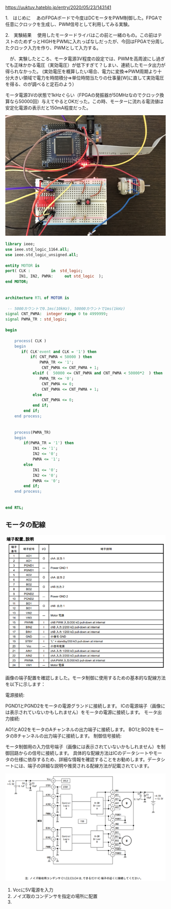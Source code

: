 https://uuktuv.hateblo.jp/entry/2020/05/23/143141


1.　はじめに
　あのFPGAボードで今度はDCモータをPWM制御した。FPGAで任意にクロックを生成し、PWM信号として利用してみる実験。


2.　実験結果
　使用したモータードライバはこの前と一緒のもの。この前はテストのためずっとHIGHをPWMに入れっぱなしだったが、今回はFPGAで分周したクロック入力を作り、PWMとして入力する。

　が、実験したところ、モータ電源3V程度の設定では、PWMを高周波にし過ぎても正味かかる電圧（実効電圧）が低下すぎて？しまい、連続したモータ出力が得られなかった。
(実効電圧を概算したい場合、電力に変換⇒PWM周期より十分大きい領域で電力を時間積分⇒単位時間当たりの仕事量[W]に直して実効電圧を得る、のが調べると定石のよう）

モータ電源3Vの状態で1kHzぐらい（FPGAの発振器が50MHzなのでクロック換算なら50000回）与えてやるとOKだった。この時、モーターに流れる電流値は安定化電源の表示だと150mA程度だった。

![alt text](image/1/1.png)

```vhdl
library ieee;
use ieee.std_logic_1164.all;
use ieee.std_logic_unsigned.all;

entity MOTOR is
port( CLK :         in  std_logic;
      IN1, IN2, PWMA:     out std_logic  );
end MOTOR;


architecture RTL of MOTOR is

 -- 5000カウントで0.1ms(10kHz), 50000カウントで1ms(1kHz)
signal CNT_PWMA:  integer range 0 to 4999999;  
signal PWMA_TR : std_logic; 

begin
    
    process( CLK )
    begin
       if( CLK'event and CLK = '1') then
           if( CNT_PWMA < 50000 ) then
               PWMA_TR <= '1';
                CNT_PWMA <= CNT_PWMA + 1;
            elsif (  50000 <= CNT_PWMA and CNT_PWMA < 50000*2  ) then
               PWMA_TR <= '0';
                CNT_PWMA <= 0;
                CNT_PWMA <= CNT_PWMA + 1;
            else
                CNT_PWMA <= 0;
            end if;
        end if;
    end process;
    
    
    process(PWMA_TR)
    begin
        if(PWMA_TR = '1') then
            IN1 <= '1';
            IN2 <= '0';
            PWMA <= '1';
        else
            IN1 <= '0';
            IN2 <= '0';
            PWMA <= '0';
        end if;
    end process;
    

end RTL;
```

## モータの配線

![alt text](image/2/3.png)

画像の端子配置を確認しました。モータ制御に使用するための基本的な配線方法を以下に示します：

電源接続:

PGND1とPGND2をモータの電源グランドに接続します。
ICの電源端子（画像には表示されていないかもしれません）をモータの電源に接続します。
モータ出力接続:

AO1とAO2をモータのAチャンネルの出力端子に接続します。
BO1とBO2をモータのBチャンネルの出力端子に接続します。
制御信号接続:

モータ制御用の入力信号端子（画像には表示されていないかもしれません）を制御回路からの信号に接続します。
具体的な配線方法はICのデータシートやモータの仕様に依存するため、詳細な情報を確認することをお勧めします。データシートには、端子の詳細な説明や推奨される配線方法が記載されています。


![alt text](image/2/4.png)

1. Vccに5V電源を入力
2. ノイズ取のコンデンサを指定の場所に配置
3. 
